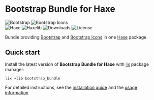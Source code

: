 # Bootstrap Bundle for Haxe
![Bootstrap](https://badgen.net/badge/bootstrap/v5.1.0/blue) ![Bootstrap Icons](https://badgen.net/badge/bootstrap-icons/v1.5.0/blue)  
![Haxe](https://badgen.net/badge/haxe/%3E%3D4.2.0/green) ![Haxelib](https://badgen.net/haxelib/v/bootstrap_bundle) ![Downloads](https://badgen.net/haxelib/d/bootstrap_bundle) ![License](https://badgen.net/badge/license/MIT/blue)

Bundle providing [Bootstrap](https://getbootstrap.com) and [Bootstrap Icons](https://icons.getbootstrap.com)
in one [Haxe](https://haxe.org) package.

## Quick start
Install the latest version of **Bootstrap Bundle for Haxe** with [lix](https://github.com/lix-pm/lix.client) package manager:

```shell
lix +lib bootstrap_bundle
```

For detailed instructions, see the [installation guide](installation.md) and the [usage information](usage.md).
